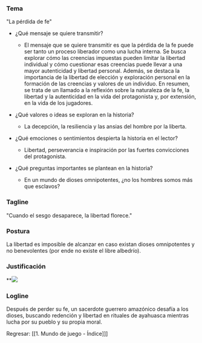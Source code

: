 ### Tema
"La pérdida de fe"
- ¿Qué mensaje se quiere transmitir?
	- El mensaje que se quiere transmitir es que la pérdida de la fe puede ser tanto un proceso liberador como una lucha interna. Se busca explorar cómo las creencias impuestas pueden limitar la libertad individual y cómo cuestionar esas creencias puede llevar a una mayor autenticidad y libertad personal. Además, se destaca la importancia de la libertad de elección y exploración personal en la formación de las creencias y valores de un individuo. En resumen, se trata de un llamado a la reflexión sobre la naturaleza de la fe, la libertad y la autenticidad en la vida del protagonista y, por extensión, en la vida de los jugadores.

- ¿Qué valores o ideas se exploran en la historia? 
	- La decepción, la resiliencia y las ansias del hombre por la liberta.

- ¿Qué emociones o sentimientos despierta la historia en el lector? 
	- Libertad, perseverancia e inspiración por las fuertes convicciones del protagonista.

- ¿Qué preguntas importantes se plantean en la historia? 
	- En un mundo de dioses omnipotentes, ¿no los hombres somos más que esclavos?

### Tagline

"Cuando el sesgo desaparece, la libertad florece."
### Postura
La libertad es imposible de alcanzar en caso existan dioses omnipotentes y no benevolentes (por ende no existe el libre albedrío).
### Justificación
**![](https://lh7-us.googleusercontent.com/OtCxPFOaA1bjm_EH5xGrpoiKm1_icgJIHiNR9LsWZ7xXOijVkTPoJj7TgSwr04Uqq_ZF41cefnhmOxL_PdU-t6j4K7vD1rlipK4uDvR91YFHa5X54qHkGn28iqCzucKvr0tu-Okm9xVl)
### Logline
  
Después de perder su fe, un sacerdote guerrero amazónico desafía a los dioses, buscando redención y libertad en rituales de ayahuasca mientras lucha por su pueblo y su propia moral.

Regresar: [[1. Mundo de juego - Índice]]]
